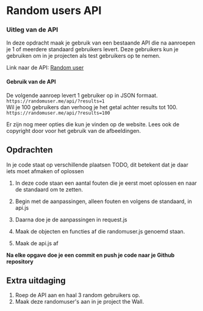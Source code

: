 # Random users API### Uitleg van de APIIn deze opdracht maak je gebruik van een bestaande API die na aanroepen je 1 of meerdere standaard gebruikers levert. Deze gebruikers kun je gebruiken om in je projecten als test gebruikers op te nemen.Link naar de API: [Random user](https://randomuser.me/)  #### Gebruik van de APIDe volgende aanroep levert 1 gebruiker op in JSON formaat.`https://randomuser.me/api/?results=1`   Wil je 100 gebruikers dan verhoog je het getal achter results tot 100. `https://randomuser.me/api/?results=100`Er zijn nog meer opties die kun je vinden op de website. Lees ook de copyright door voor het gebruik van de afbeeldingen.## OpdrachtenIn je code staat op verschillende plaatsen TODO, dit betekent dat je daar iets moet afmaken of oplossen
1. In deze code staan een aantal fouten die je eerst moet oplossen en naarde standaard om te zetten.
2. Begin met de aanpassingen, alleen fouten en volgens de standaard, in api.js
3. Daarna doe je de aanpassingen in request.js
4. Maak de objecten en functies af die randomuser.js genoemd staan.
5. Maak de api.js af**Na elke opgave doe je een commit en push je code naar je Github repository**## Extra uitdaging1. Roep de API aan en haal 3 random gebruikers op.2. Maak deze randomuser's aan in je project the Wall.
